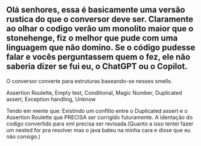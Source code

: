 Olá senhores, essa é basicamente uma versão rustica do que o conversor deve ser.
Claramente ao olhar o codigo verão um monolito maior que o stonehenge, fiz o melhor que pude com uma linguagem que não domino.
Se o código pudesse falar e vocês perguntassem quem o fez, ele não saberia dizer se fui eu, o ChatGPT ou o Copilot.
---------------------------------------------------------------------------------------------------------------------
O conversor converte para estruturas baseando-se nesses smells.

Assertion Roulette,
Empty test,
Conditional,
Magic Number,
Duplicated assert,
Exception handling,
Unknow

Tendo em mente que: 
Existindo um conflito entre o Duplicated assert e o Assertion Roulette que PRECISA ser corrigido futuramente.
A identação do codigo convertido para xml precisa ser revisada.(Quanto a isso tentei fazer um nested for pra resolver mas o java bateu na minha cara e disse que eu não consigo.)
